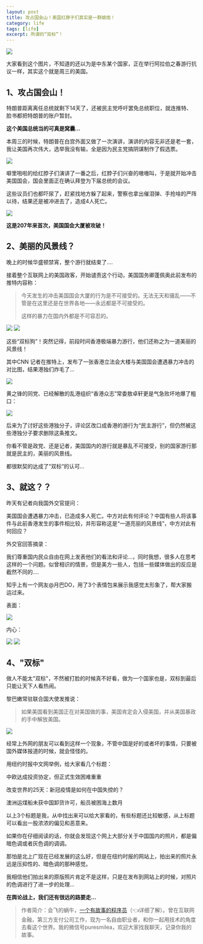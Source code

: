 ```yaml
---
layout: post
title: 攻占国会山！美国红脖子们其实是一群娘炮！
category: life
tags: [life]
excerpt: 所谓的“双标”！
---
```


![](http://favorites.ren/assets/images/2021/it/guohui/guohui01.jpg) 

大家看到这个图片，不知道的还以为是中东某个国家，正在举行阿拉伯之春游行抗议一样，其实这个就是周三的美国。

## 1、攻占国会山！

特朗普距离离任总统就剩下14天了，还被民主党呼吁罢免总统职位，就连推特、脸书都把特朗普的账户暂封。

**这个美国总统当的可真是窝囊...**

本周三的时候，特朗普在白宫外面又做了一次演讲，演讲的内容无非还是老一套，我让美国再次伟大，选举我没有输，全是因为民主党搞阴谋制作了假选票。

![](http://favorites.ren/assets/images/2021/it/guohui/guohui02.jpg) 

噼里啪啦的给红脖子们演讲了一番之后，红脖子们兴奋的嗷嗷叫，于是就开始冲击美国国会，国会里面正在确认拜登为下届总统的会议。

这些议员们也都吓尿了，赶紧找地方躲了起来，警察也拿出催泪弹、手抢啥的严阵以待，结果还是被冲进去了，造成4人死亡。

![](http://favorites.ren/assets/images/2021/it/guohui/guohui03.jpg) 

**这是207年来首次，美国国会大厦被攻破！**

## 2、美丽的风景线？

晚上的时候华盛顿禁宵，整个游行就结束了....

接着整个互联网上的美国政客，开始谴责这个行动，美国国务卿蓬佩奥此前发布的推特内容称：

>今天发生的冲击美国国会大厦的行为是不可接受的。无法无天和骚乱——不管是在这里还是在世界各地——永远都是不可接受的。
>
>这样的暴力在国内外都是不可容忍的。

![](http://favorites.ren/assets/images/2021/it/guohui/guohui04.jpg) 
![](http://favorites.ren/assets/images/2021/it/guohui/guohui05.jpg) 

这些“双标狗”！突然记得，前段时间香港极端暴力游行，他们还称之为一道美丽的风景线！

其中CNN 记者在推特上，发布了一张香港立法会大楼与美国国会遭遇暴力冲击的对比图，结果港独们炸毛了...

![](http://favorites.ren/assets/images/2021/it/guohui/guohui06.jpg) 

黄之锋的同党、已经解散的乱港组织“香港众志”常委敖卓轩更是气急败坏地爆了粗口：

![](http://favorites.ren/assets/images/2021/it/guohui/guohui07.jpg) 

后来为了讨好这些港独分子，评论区改口成香港的游行为“民主游行”，但仍然被这些港独分子要求删除这条推文。

你看不管是政党、还是记者，美国国内的游行就是暴乱不可接受，别的国家游行那就是民主的，美丽的风景线。

都很默契的达成了“双标”的认可...

## 3、就这？？

昨天有记者向我国外交官提问：

美国国会遭遇暴力冲击，已造成多人死亡。中方对此有何评论？中国有些人将该事件与此前香港发生的事件相比较，并形容称这是“一道亮丽的风景线”，中方对此有何回应？

外交官回答摘录：

我们尊重国内民众自由在网上发表他们的看法和评论...，同时我想，很多人在思考这样的一个问题。似曾相识的情景，但是美方一些人，包括一些媒体做出的反应是截然不同的....

知乎上有一个网友@月巴DO，用了3个表情包来展示我感觉太形象了，帮大家搬运过来。

表面：

![](http://favorites.ren/assets/images/2021/it/guohui/guohui08.jpg) 

内心：

![](http://favorites.ren/assets/images/2021/it/guohui/guohui09.jpg) 
![](http://favorites.ren/assets/images/2021/it/guohui/guohui10.jpg) 

## 4、"双标"

做人不能太"双标"，不然被打脸的时候真不好看，做为一个国家也是，双标到最后只能让天下人看热闹。

黎巴嫩常驻联合国大使发推说：

>如果美国看到美国正在对美国做的事，美国肯定会入侵美国，并从美国暴政的手中解放美国。

![](http://favorites.ren/assets/images/2021/it/guohui/guohui11.jpg) 

经常上外网的朋友可以看到这样一个现象，不管中国是好的或者坏的事情，只要被国外媒体报道的时候，就会怪怪的。

用纽约时报中文网举例，给大家看几个标题：

中欧达成投资协定，但正式生效困难重重

改变世界的25天：新冠疫情是如何在中国失控的？

澳洲运煤船未获中国卸货许可，船员被困海上数月

以上3个标题是我，从中找出来可以给大家看的，有些标题还比较敏感，从上标题可以看出一股浓浓的偏见和恶意来。

如果你在仔细阅读的话，你就会发现这个网上大部分关于中国国内的照片，都是偏暗色调或者灰色调的调调。

那怕是北上广现在已经发展的这么好，但是在纽约时报的网站上，拍出来的照片永远是压抑性的、暗色调的那种感觉。

我相信他们拍出来的原版照片肯定不是这样，只是在发布到网站上的时候，对照片的色调进行了进一步的处理...

**在舆论战上，我们还有很远的路要走...**

>作者简介：会飞的蜗牛，[一个有故事的程序员](https://mp.weixin.qq.com/s/bPk_-DcGF_7lTDoR1pKqVg)（👈详细了解）。曾在互联网金融，第三方支付公司工作，现为一名自由职业者，和你一起用技术的角度去看这个世界。我的微信号puresmilea，欢迎大家找我聊天，记录你我的故事。